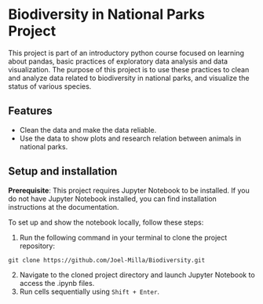 # Biodiversity in National Parks Project

This project is part of an introductory python course focused on learning about pandas, basic practices of exploratory data analysis and data visualization. The purpose of this project is to use these practices to clean and analyze data related to biodiversity in national parks, and visualize the status of various species.

## Features

- Clean the data and make the data reliable.
- Use the data to show plots and research relation between animals in national parks.

## Setup and installation
**Prerequisite**: This project requires Jupyter Notebook to be installed. If you do not have Jupyter Notebook installed, you can find installation instructions at the documentation.

To set up and show the notebook locally, follow these steps:
1. Run the following command in your terminal to clone the project repository:
```shell
git clone https://github.com/Joel-Milla/Biodiversity.git
```
2. Navigate to the cloned project directory and launch Jupyter Notebook to access the .ipynb files.
3. Run cells sequentially using `Shift + Enter`.
